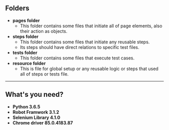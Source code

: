 <h2>Folders</h2>
<ul>
<li><strong>pages folder</strong>
<ul>
<li>This folder contains some files that initiate all of page elements, also their action as objects.</li>
</ul>
</li>
<li><strong>steps folder</strong>
<ul>
<li>This folder contains some files that initiate any reusable steps.</li>
<li>Its steps should have direct relations to specific test files.</li>
</ul>
</li>
<li><strong>tests folder</strong>
<ul>
<li>This folder contains some files that execute test cases.</li>
</ul>
</li>
<li><strong>resource folder</strong>
<ul>
<li>This is file for global setup or any reusable logic or steps that used all of steps or tests file.</li>
</ul>
</li>
</ul>
<hr>
<h2>What's you need?</h2>
<ul>
  <li><strong>Python 3.6.5</strong></li>
  <li><strong>Robot Framwork 3.1.2</strong></li>
    <li><strong>Selenium Library 4.1.0</strong></li>
      <li><strong>Chrome driver 85.0.4183.87</strong></li>
</ul>
